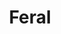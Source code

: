 ---
abv: 6.4%
alt:
availability: Keg
bitterness: 
description: A barrel fermented Brett beer (Brett is a wild yeast). We dry hopped it with citrusy hops to go with the funkiness of the yeast. At packaging it was almost 4 months old after aging in our puncheon barrel.
gravity: 
hops: 
ibu: 22
img: feral.jpg
layout: beer
malt: 
modal-id: feral
title: Feral
on-tap: nope
sourness: 
style: Brett Ale
---